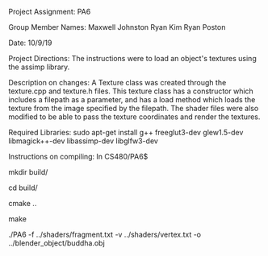 Project Assignment: PA6

Group Member Names:
  Maxwell Johnston
  Ryan Kim
  Ryan Poston

Date: 10/9/19

Project Directions: The instructions were to load an object's textures using the assimp library.

Description on changes:
  A Texture class was created through the texture.cpp and texture.h files. This texture class has a constructor which includes a filepath as a parameter, and has a load method which loads the texture from the image specified by the filepath. The shader files were also modified to be able to pass the texture coordinates and render the textures.


Required Libraries:
  sudo apt-get install g++ freeglut3-dev glew1.5-dev libmagick++-dev libassimp-dev libglfw3-dev

Instructions on compiling:
In CS480/PA6$

  mkdir build/

  cd build/

  cmake ..

  make

  ./PA6 -f ../shaders/fragment.txt -v ../shaders/vertex.txt -o ../blender_object/buddha.obj
